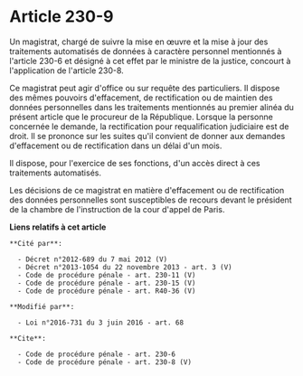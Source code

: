# Article 230-9

Un magistrat, chargé de suivre la mise en œuvre et la mise à jour des traitements automatisés de données à caractère
personnel mentionnés à l'article 230-6 et désigné à cet effet par le ministre de la justice, concourt à l'application de
l'article 230-8.

Ce magistrat peut agir d'office ou sur requête des particuliers. Il dispose des mêmes pouvoirs d'effacement, de rectification
ou de maintien des données personnelles dans les traitements mentionnés au premier alinéa du présent article que le procureur
de la République. Lorsque la personne concernée le demande, la rectification pour requalification judiciaire est de droit. Il
se prononce sur les suites qu'il convient de donner aux demandes d'effacement ou de rectification dans un délai d'un mois. 

Il dispose, pour l'exercice de ses fonctions, d'un accès direct à ces traitements automatisés.

Les décisions de ce magistrat en matière d'effacement ou de rectification des données personnelles sont susceptibles de
recours devant le président de la chambre de l'instruction de la cour d'appel de Paris.

**Liens relatifs à cet article**

	**Cité par**:

	  - Décret n°2012-689 du 7 mai 2012 (V)
	  - Décret n°2013-1054 du 22 novembre 2013 - art. 3 (V)
	  - Code de procédure pénale - art. 230-11 (V)
	  - Code de procédure pénale - art. 230-15 (V)
	  - Code de procédure pénale - art. R40-36 (V)

	**Modifié par**:

	  - Loi n°2016-731 du 3 juin 2016 - art. 68

	**Cite**:

	  - Code de procédure pénale - art. 230-6
	  - Code de procédure pénale - art. 230-8 (V)

